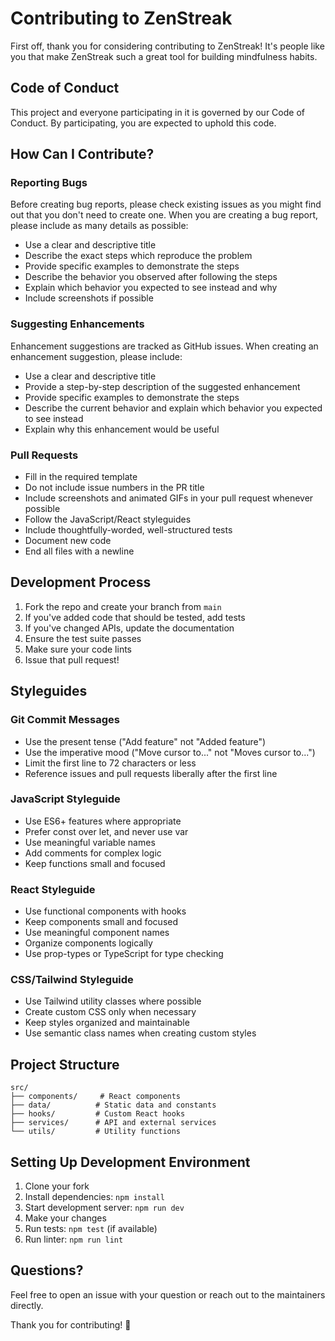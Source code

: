 # Contributing to ZenStreak

First off, thank you for considering contributing to ZenStreak! It's people like you that make ZenStreak such a great tool for building mindfulness habits.

## Code of Conduct

This project and everyone participating in it is governed by our Code of Conduct. By participating, you are expected to uphold this code.

## How Can I Contribute?

### Reporting Bugs

Before creating bug reports, please check existing issues as you might find out that you don't need to create one. When you are creating a bug report, please include as many details as possible:

* Use a clear and descriptive title
* Describe the exact steps which reproduce the problem
* Provide specific examples to demonstrate the steps
* Describe the behavior you observed after following the steps
* Explain which behavior you expected to see instead and why
* Include screenshots if possible

### Suggesting Enhancements

Enhancement suggestions are tracked as GitHub issues. When creating an enhancement suggestion, please include:

* Use a clear and descriptive title
* Provide a step-by-step description of the suggested enhancement
* Provide specific examples to demonstrate the steps
* Describe the current behavior and explain which behavior you expected to see instead
* Explain why this enhancement would be useful

### Pull Requests

* Fill in the required template
* Do not include issue numbers in the PR title
* Include screenshots and animated GIFs in your pull request whenever possible
* Follow the JavaScript/React styleguides
* Include thoughtfully-worded, well-structured tests
* Document new code
* End all files with a newline

## Development Process

1. Fork the repo and create your branch from `main`
2. If you've added code that should be tested, add tests
3. If you've changed APIs, update the documentation
4. Ensure the test suite passes
5. Make sure your code lints
6. Issue that pull request!

## Styleguides

### Git Commit Messages

* Use the present tense ("Add feature" not "Added feature")
* Use the imperative mood ("Move cursor to..." not "Moves cursor to...")
* Limit the first line to 72 characters or less
* Reference issues and pull requests liberally after the first line

### JavaScript Styleguide

* Use ES6+ features where appropriate
* Prefer const over let, and never use var
* Use meaningful variable names
* Add comments for complex logic
* Keep functions small and focused

### React Styleguide

* Use functional components with hooks
* Keep components small and focused
* Use meaningful component names
* Organize components logically
* Use prop-types or TypeScript for type checking

### CSS/Tailwind Styleguide

* Use Tailwind utility classes where possible
* Create custom CSS only when necessary
* Keep styles organized and maintainable
* Use semantic class names when creating custom styles

## Project Structure

```
src/
├── components/     # React components
├── data/          # Static data and constants
├── hooks/         # Custom React hooks
├── services/      # API and external services
└── utils/         # Utility functions
```

## Setting Up Development Environment

1. Clone your fork
2. Install dependencies: `npm install`
3. Start development server: `npm run dev`
4. Make your changes
5. Run tests: `npm test` (if available)
6. Run linter: `npm run lint`

## Questions?

Feel free to open an issue with your question or reach out to the maintainers directly.

Thank you for contributing! 🧘